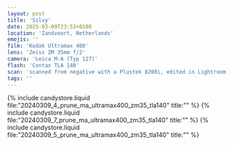 ```yaml
---
layout: post
title: 'Silvy'
date: 2025-03-09T23:53+0100
location: 'Zandvoort, Netherlands'
emojis: ''
film: 'Kodak Ultramax 400'
lens: 'Zeiss ZM 35mm f/2'
camera: 'Leica M-A (Typ 127)'
flash: 'Contax TLA 140'
scan: 'scanned from negative with a Plustek 8200i, edited in Lightroom'
tags: ''
---
```


{% include candystore.liquid file:"20240309_4_prune_ma_ultramax400_zm35_tla140" title:"" %}
{% include candystore.liquid file:"20240309_7_prune_ma_ultramax400_zm35_tla140" title:"" %}
{% include candystore.liquid file:"20240309_5_prune_ma_ultramax400_zm35_tla140" title:"" %}
